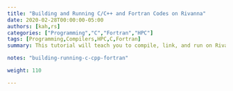 ```yaml
---
title: "Building and Running C/C++ and Fortran Codes on Rivanna"
date: 2020-02-28T00:00:00-05:00
authors: [kah,rs]
categories: ["Programming","C","Fortran","HPC"]
tags: [Programming,Compilers,HPC,C,Fortran]
summary: This tutorial will teach you to compile, link, and run on Rivanna programs written in C, C++, or Fortran. 

notes: "building-running-c-cpp-fortran"

weight: 110

---
```

